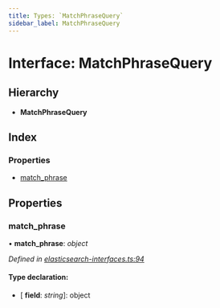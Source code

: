 ```yaml
---
title: Types: `MatchPhraseQuery`
sidebar_label: MatchPhraseQuery
---
```


# Interface: MatchPhraseQuery

## Hierarchy

* **MatchPhraseQuery**

## Index

### Properties

* [match_phrase](matchphrasequery.md#match_phrase)

## Properties

###  match_phrase

• **match_phrase**: *object*

*Defined in [elasticsearch-interfaces.ts:94](https://github.com/terascope/teraslice/blob/f95bb5556/packages/types/src/elasticsearch-interfaces.ts#L94)*

#### Type declaration:

* \[ **field**: *string*\]: object
